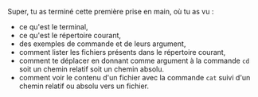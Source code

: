 
Super, tu as terminé cette première prise en main, où tu as vu :

* ce qu'est le terminal,
* ce qu'est le répertoire courant,
* des exemples de commande et de leurs argument,
* comment lister les fichiers présents dans le répertoire courant,
* comment te déplacer en donnant comme argument à la commande `cd` soit un chemin relatif soit un chemin absolu.
* comment voir le contenu d'un fichier avec la commande `cat` suivi d'un chemin relatif ou absolu vers un fichier.
